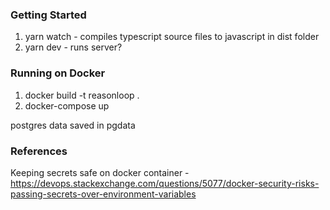 ### Getting Started

1. yarn watch - compiles typescript source files to javascript in dist folder
2. yarn dev - runs server?

### Running on Docker

1. docker build -t reasonloop .
1. docker-compose up

postgres data saved in pgdata

### References

Keeping secrets safe on docker container - https://devops.stackexchange.com/questions/5077/docker-security-risks-passing-secrets-over-environment-variables
